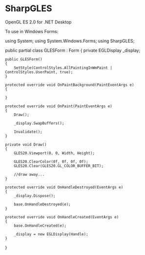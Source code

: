 SharpGLES
=========

OpenGL ES 2.0 for .NET Desktop

To use in Windows Forms:

using System;
using System.Windows.Forms;
using SharpGLES;

public partial class GLESForm : Form
{
	private EGLDisplay _display;

	public GLESForm()
	{
		SetStyle(ControlStyles.AllPaintingInWmPaint | ControlStyles.UserPaint, true);
	}

	protected override void OnPaintBackground(PaintEventArgs e)
	{

	}

	protected override void OnPaint(PaintEventArgs e)
	{
		Draw();

		_display.SwapBuffers();

		Invalidate();
	}

	private void Draw()
	{
		GLES20.Viewport(0, 0, Width, Height);

		GLES20.ClearColor(0f, 0f, 0f, 0f);
		GLES20.Clear(GLES20.GL_COLOR_BUFFER_BIT);

		//draw away...
	}

	protected override void OnHandleDestroyed(EventArgs e)
	{
		_display.Dispose();

		base.OnHandleDestroyed(e);
	}

	protected override void OnHandleCreated(EventArgs e)
	{
		base.OnHandleCreated(e);

		_display = new EGLDisplay(Handle);
	}
}
